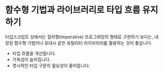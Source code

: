 # 함수형 기법과 라이브러리로 타입 흐름 유지하기

타입스크립트 상에서는 절차형(imperative) 프로그래밍의 형태로 구현하기 보다는, 내장된 함수형 기법이나 로대시 같은 유틸리티 라이브러리를 활용하는 것이 좋습니다.

- 타입 흐름을 개선됩니다.
- 가독성이 높아집니다.
- 명시적인 타입 구문의 필요성이 줄어듭니다.
